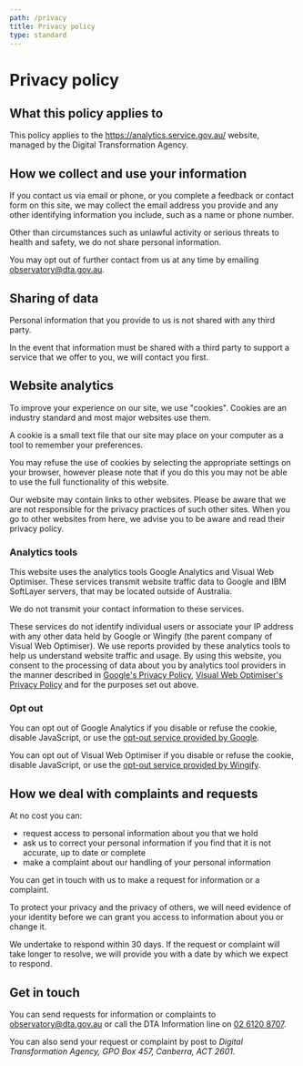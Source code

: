 ```yaml
---
path: /privacy
title: Privacy policy
type: standard
---
```


# Privacy policy

## What this policy applies to

This policy applies to the https://analytics.service.gov.au/ website, managed by the Digital Transformation Agency.

## How we collect and use your information

If you contact us via email or phone, or you complete a feedback or contact form on this site, we may collect the email address you provide and any other identifying information you include, such as a name or phone number.

Other than circumstances such as unlawful activity or serious threats to health and safety, we do not share personal information.

You may opt out of further contact from us at any time by emailing observatory@dta.gov.au.

## Sharing of data

Personal information that you provide to us is not shared with any third party.

In the event that information must be shared with a third party to support a service that we offer to you, we will contact you first.

## Website analytics

To improve your experience on our site, we use "cookies". Cookies are an industry standard and most major websites use them.

A cookie is a small text file that our site may place on your computer as a tool to remember your preferences.

You may refuse the use of cookies by selecting the appropriate settings on your browser, however please note that if you do this you may not be able to use the full functionality of this website.

Our website may contain links to other websites. Please be aware that we are not responsible for the privacy practices of such other sites. When you go to other websites from here, we advise you to be aware and read their privacy policy.

### Analytics tools

This website uses the analytics tools Google Analytics and Visual Web Optimiser. These services transmit website traffic data to Google and IBM SoftLayer servers, that may be located outside of Australia.

We do not transmit your contact information to these services.

These services do not identify individual users or associate your IP address with any other data held by Google or Wingify (the parent company of Visual Web Optimiser). We use reports provided by these analytics tools to help us understand website traffic and usage. By using this website, you consent to the processing of data about you by analytics tool providers in the manner described in [Google's Privacy Policy](http://www.google.com/policies/privacy/), [Visual Web Optimiser's Privacy Policy](https://vwo.com/privacy-policy/) and for the purposes set out above.

### Opt out

You can opt out of Google Analytics if you disable or refuse the cookie, disable JavaScript, or use the [opt-out service provided by Google](https://tools.google.com/dlpage/gaoptout).

You can opt out of Visual Web Optimiser if you disable or refuse the cookie, disable JavaScript, or use the [opt-out service provided by Wingify](https://data.gov.au/?vwo_opt_out=1).

## How we deal with complaints and requests

At no cost you can:

- request access to personal information about you that we hold
- ask us to correct your personal information if you find that it is not accurate, up to date or complete
- make a complaint about our handling of your personal information

You can get in touch with us to make a request for information or a complaint.

To protect your privacy and the privacy of others, we will need evidence of your identity before we can grant you access to information about you or change it.

We undertake to respond within 30 days. If the request or complaint will take longer to resolve, we will provide you with a date by which we expect to respond.

## Get in touch

You can send requests for information or complaints to observatory@dta.gov.au or call the DTA Information line on [02 6120 8707](tel:0261208707).

You can also send your request or complaint by post to _Digital Transformation Agency, GPO Box 457, Canberra, ACT 2601_.

